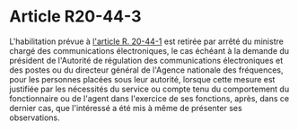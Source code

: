 # Article R20-44-3

L'habilitation prévue à [l'article R. 20-44-1][1] est retirée par arrêté du ministre chargé des communications électroniques, le cas échéant à la demande du président de l'Autorité de régulation des communications électroniques et des postes ou du directeur général de l'Agence nationale des fréquences, pour les personnes placées sous leur autorité, lorsque cette mesure est justifiée par les nécessités du service ou compte tenu du comportement du fonctionnaire ou de l'agent dans l'exercice de ses fonctions, après, dans ce dernier cas, que l'intéressé a été mis à même de présenter ses observations.

 [1]: /affichCodeArticle.do?cidTexte=LEGITEXT000006070987&idArticle=LEGIARTI000006466404&dateTexte=&categorieLien=cid